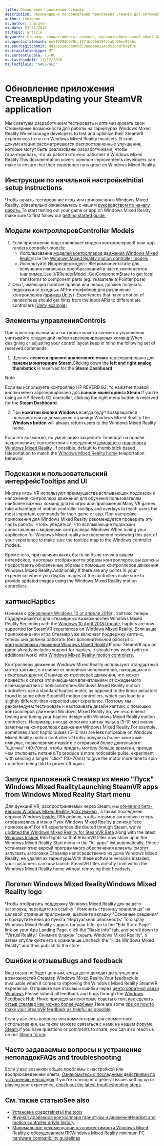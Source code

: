 ```yaml
---
title: Обновление приложения Стеамвр
description: Рекомендации по обновлению приложения Стеамвр для оптимизации совместимости с помощью головных телефонов Windows Mixed Reality.
author: thmignon
ms.author: thmignon
ms.date: 03/21/2018
ms.topic: article
keywords: Стеамвр, совместимость, перенос, однопотребительский общий Gen, гарнитура смешанной реальности, гарнитура Windows Mixed Reality, миграция, Windows 10, Steam, контроллеры движения, хаптикс
ms.openlocfilehash: be510203b928cc1871b505d184e1aba05ec99abc
ms.sourcegitcommit: dd13a32a5bb90bd53eeeea8214cd5384d7b9ef76
ms.translationtype: MT
ms.contentlocale: ru-RU
ms.lasthandoff: 11/17/2020
ms.locfileid: "94677663"
---
```

# <a name="updating-your-steamvr-application"></a><span data-ttu-id="f9ceb-104">Обновление приложения Стеамвр</span><span class="sxs-lookup"><span data-stu-id="f9ceb-104">Updating your SteamVR application</span></span>
<span data-ttu-id="f9ceb-105">Мы советуем разработчикам тестировать и оптимизировать свои Стеамврные возможности для работы на гарнитурах Windows Mixed Reality.</span><span class="sxs-lookup"><span data-stu-id="f9ceb-105">We encourage developers to test and optimize their SteamVR experiences to run on Windows Mixed Reality headsets.</span></span> <span data-ttu-id="f9ceb-106">В этой документации рассматриваются распространенные улучшения, которые могут быть реализованы разработчиками, чтобы гарантировать, что их работа отлично работает в Windows Mixed Reality.</span><span class="sxs-lookup"><span data-stu-id="f9ceb-106">This documentation covers common improvements developers can make to ensure that their experience runs great on Windows Mixed Reality.</span></span>

## <a name="initial-setup-instructions"></a><span data-ttu-id="f9ceb-107">Инструкции по начальной настройке</span><span class="sxs-lookup"><span data-stu-id="f9ceb-107">Initial setup instructions</span></span>

<span data-ttu-id="f9ceb-108">Чтобы начать тестирование игры или приложения в Windows Mixed Reality, обязательно ознакомьтесь с нашим [руководством по началу работы.](https://aka.ms/WindowsMixedRealitySteamVR)</span><span class="sxs-lookup"><span data-stu-id="f9ceb-108">To start testing out your game or app on Windows Mixed Reality make sure to first follow our [getting started guide.](https://aka.ms/WindowsMixedRealitySteamVR)</span></span>

## <a name="controller-models"></a><span data-ttu-id="f9ceb-109">Модели контроллеров</span><span class="sxs-lookup"><span data-stu-id="f9ceb-109">Controller Models</span></span>
1. <span data-ttu-id="f9ceb-110">Если приложение подготавливает модели контроллеров:</span><span class="sxs-lookup"><span data-stu-id="f9ceb-110">If your app renders controller models:</span></span>
    * <span data-ttu-id="f9ceb-111">Использование [моделей контроллеров движения Windows Mixed Reality](../../design/motion-controllers.md#rendering-the-motion-controller-model)</span><span class="sxs-lookup"><span data-stu-id="f9ceb-111">Use the [Windows Mixed Reality motion controller models](../../design/motion-controllers.md#rendering-the-motion-controller-model)</span></span>
    * <span data-ttu-id="f9ceb-112">Используйте Ивррендермодел:: Жеткомпонентстате для получения локальных преобразований в части компонентов (например,</span><span class="sxs-lookup"><span data-stu-id="f9ceb-112">Use IVRRenderModel::GetComponentState to get local transforms to component parts (eg.</span></span> <span data-ttu-id="f9ceb-113">Указатель a)</span><span class="sxs-lookup"><span data-stu-id="f9ceb-113">Pointer pose)</span></span>
2. <span data-ttu-id="f9ceb-114">Опыт, имеющий понятие правой или левой, должен получать подсказки от входных API-интерфейсов для различения контроллеров [(пример Unity)](../unity/gestures-and-motion-controllers-in-unity.md#unity-buttonaxis-mapping-table) .</span><span class="sxs-lookup"><span data-stu-id="f9ceb-114">Experiences that have a notion of handedness should get hints from the input APIs to differentiate controllers [(Unity example)](../unity/gestures-and-motion-controllers-in-unity.md#unity-buttonaxis-mapping-table)</span></span>

## <a name="controls"></a><span data-ttu-id="f9ceb-115">Элементы управления</span><span class="sxs-lookup"><span data-stu-id="f9ceb-115">Controls</span></span>

<span data-ttu-id="f9ceb-116">При проектировании или настройке макета элемента управления учитывайте следующий набор зарезервированных команд:</span><span class="sxs-lookup"><span data-stu-id="f9ceb-116">When designing or adjusting your control layout keep in mind the following set of reserved commands:</span></span>
1. <span data-ttu-id="f9ceb-117">Щелчок **левого и правого аналогового стика** зарезервировано для **панели мониторинга Steam**.</span><span class="sxs-lookup"><span data-stu-id="f9ceb-117">Clicking down the **left and right analog thumbstick** is reserved for the **Steam Dashboard**.</span></span>

> [!NOTE]
> <span data-ttu-id="f9ceb-118">Если вы используете контроллер HP REVERB G2, то нажатие правой кнопки меню зарезервировано для **панели мониторинга Steam**.</span><span class="sxs-lookup"><span data-stu-id="f9ceb-118">If you're using an HP Reverb G2 controller, clicking the right menu button is reserved for the **Steam Dashboard**.</span></span>

2. <span data-ttu-id="f9ceb-119">При **нажатии кнопки Windows** всегда будут возвращаться пользователи на домашнюю страницу Windows Mixed Reality.</span><span class="sxs-lookup"><span data-stu-id="f9ceb-119">The **Windows button** will always return users to the Windows Mixed Reality home.</span></span>

<span data-ttu-id="f9ceb-120">Если это возможно, по умолчанию закрепить Телепорт на основе закрепления в соответствии с поведением [домашнего транспорта Windows Mixed Reality](../../discover/navigating-the-windows-mixed-reality-home.md#getting-around-your-home) .</span><span class="sxs-lookup"><span data-stu-id="f9ceb-120">If possible, default to thumb stick based teleportation to match the [Windows Mixed Reality home](../../discover/navigating-the-windows-mixed-reality-home.md#getting-around-your-home) teleportation behavior</span></span>

## <a name="tooltips-and-ui"></a><span data-ttu-id="f9ceb-121">Подсказки и пользовательский интерфейс</span><span class="sxs-lookup"><span data-stu-id="f9ceb-121">Tooltips and UI</span></span>

<span data-ttu-id="f9ceb-122">Многие игры VR используют преимущества всплывающих подсказок и наложения контроллера движения для обучения пользователям наиболее важных команд для их игры или приложения.</span><span class="sxs-lookup"><span data-stu-id="f9ceb-122">Many VR games take advantage of motion controller tooltips and overlays to teach users the most important commands for their game or app.</span></span> <span data-ttu-id="f9ceb-123">При настройке приложения для Windows Mixed Reality рекомендуется проверить эту часть работы, чтобы убедиться, что всплывающие подсказки сопоставлены с моделями контроллера Windows.</span><span class="sxs-lookup"><span data-stu-id="f9ceb-123">When tuning your application for Windows Mixed reality we recommend reviewing this part of your experience to make sure the tooltips map to the Windows controller models.</span></span>

<span data-ttu-id="f9ceb-124">Кроме того, при наличии каких бы то ни было точек в вашем интерфейсе, в которых отображаются образы контроллеров, вы должны предоставить обновленные образы с помощью контроллеров движения Windows Mixed Reality.</span><span class="sxs-lookup"><span data-stu-id="f9ceb-124">Additionally if there are any points in your experience where you display images of the controllers make sure to provide updated images using the Windows Mixed Reality motion controllers.</span></span>

## <a name="haptics"></a><span data-ttu-id="f9ceb-125">хаптикс</span><span class="sxs-lookup"><span data-stu-id="f9ceb-125">Haptics</span></span>

<span data-ttu-id="f9ceb-126">Начиная с [обновления Windows 10 от апреля 2018](https://docs.microsoft.com/windows/mixed-reality/enthusiast-guide/release-notes-april-2018)г., хаптикс теперь поддерживаются для стеамврных возможностей Windows Mixed Reality.</span><span class="sxs-lookup"><span data-stu-id="f9ceb-126">Beginning with the [Windows 10 April 2018 Update](https://docs.microsoft.com/windows/mixed-reality/enthusiast-guide/release-notes-april-2018), haptics are now supported for SteamVR experiences on Windows Mixed Reality.</span></span> <span data-ttu-id="f9ceb-127">Если ваше приложение или игра Стеамвр уже включает поддержку хаптикс, теперь она должна работать (без дополнительной работы) с [контроллерами движения Windows Mixed Reality](../../design/motion-controllers.md).</span><span class="sxs-lookup"><span data-stu-id="f9ceb-127">If your SteamVR app or game already includes support for haptics, it should now work (with no additional work) with [Windows Mixed Reality motion controllers](../../design/motion-controllers.md).</span></span>

<span data-ttu-id="f9ceb-128">Контроллеры движения Windows Mixed Reality используют стандартный мотор хаптикс, в отличие от линейных исполнителей, находящихся в некоторых других Стеамвр контроллерах движения, что может привести к слегка отличающимся впечатлениям от ожидаемого взаимодействия с пользователем.</span><span class="sxs-lookup"><span data-stu-id="f9ceb-128">Windows Mixed Reality motion controllers use a standard haptics motor, as opposed to the linear actuators found in some other SteamVR motion controllers, which can lead to a slightly different-than-expected user experience.</span></span> <span data-ttu-id="f9ceb-129">Поэтому мы рекомендуем тестировать и настраивать дизайн хаптикс с помощью контроллеров движения Windows Mixed Reality.</span><span class="sxs-lookup"><span data-stu-id="f9ceb-129">So, we recommend testing and tuning your haptics design with Windows Mixed Reality motion controllers.</span></span> <span data-ttu-id="f9ceb-130">Например, иногда короткие хаптик пульса (5-10 мс) менее заметны на контроллерах движения Windows Mixed Reality.</span><span class="sxs-lookup"><span data-stu-id="f9ceb-130">For example, sometimes short haptic pulses (5-10 ms) are less noticeable on Windows Mixed Reality motion controllers.</span></span> <span data-ttu-id="f9ceb-131">Чтобы получить более заметный импульс, поэкспериментируйте с отправкой более длительного "щелчка" (40-70ms), чтобы придать мотору больше времени, прежде чем отключать питание.</span><span class="sxs-lookup"><span data-stu-id="f9ceb-131">To produce a more noticeable pulse, experiment with sending a longer “click” (40-70ms) to give the motor more time to spin up before being told to power off again.</span></span>

## <a name="launching-steamvr-apps-from-windows-mixed-reality-start-menu"></a><span data-ttu-id="f9ceb-132">Запуск приложений Стеамвр из меню "Пуск" Windows Mixed Reality</span><span class="sxs-lookup"><span data-stu-id="f9ceb-132">Launching SteamVR apps from Windows Mixed Reality Start menu</span></span>

<span data-ttu-id="f9ceb-133">Для функций VR, распространяемых через Steam, мы [обновили бета-версию Windows Mixed Reality для стеамвр](https://steamcommunity.com/games/719950/announcements/detail/1687045485866139800) , а также последнюю версию Windows [Insider](https://insider.windows.com) RS5 рейсов, чтобы стеамвр заголовки теперь отображались в меню Пуск Windows Mixed Reality в списке "все приложения".</span><span class="sxs-lookup"><span data-stu-id="f9ceb-133">For VR experiences distributed through Steam, we've [updated the Windows Mixed Reality for SteamVR Beta](https://steamcommunity.com/games/719950/announcements/detail/1687045485866139800) along with the latest [Windows Insider](https://insider.windows.com) RS5 flights so that SteamVR titles now show up in the Windows Mixed Reality Start menu in the "All apps" list automatically.</span></span> <span data-ttu-id="f9ceb-134">После установки этих версий программного обеспечения клиенты смогут запускать заголовки Стеамвр непосредственно из дома Windows Mixed Reality, не удаляя их гарнитуры.</span><span class="sxs-lookup"><span data-stu-id="f9ceb-134">With these software versions installed, your customers can now launch SteamVR titles directly from within the Windows Mixed Reality home without removing their headsets.</span></span>

## <a name="windows-mixed-reality-logo"></a><span data-ttu-id="f9ceb-135">Логотип Windows Mixed Reality</span><span class="sxs-lookup"><span data-stu-id="f9ceb-135">Windows Mixed Reality logo</span></span>

<span data-ttu-id="f9ceb-136">Чтобы отобразить поддержку Windows Mixed Reality для вашего заголовка, перейдите на ссылку "Изменить страницу хранилища" на целевой странице приложения, щелкните вкладку "Основные сведения" и прокрутите вниз до пункта "Виртуальная реальность".</span><span class="sxs-lookup"><span data-stu-id="f9ceb-136">To display Windows Mixed Reality support for your title, go to the "Edit Store Page" link on your App Landing Page, click the "Basic Info" tab, and scroll down to "Virtual Reality."</span></span> <span data-ttu-id="f9ceb-137">Снимите флажок "скрыть Windows Mixed Reality", а затем опубликуйте его в хранилище.</span><span class="sxs-lookup"><span data-stu-id="f9ceb-137">Uncheck the "Hide Windows Mixed Reality" and then publish to the store.</span></span>

## <a name="bugs-and-feedback"></a><span data-ttu-id="f9ceb-138">Ошибки и отзывы</span><span class="sxs-lookup"><span data-stu-id="f9ceb-138">Bugs and feedback</span></span>

<span data-ttu-id="f9ceb-139">Ваш отзыв не будет ценным, когда дело доходит до улучшения возможностей Стеамвр Windows Mixed Reality.</span><span class="sxs-lookup"><span data-stu-id="f9ceb-139">Your feedback is invaluable when it comes to improving the Windows Mixed Reality SteamVR experience.</span></span> <span data-ttu-id="f9ceb-140">Отправьте все отзывы и ошибки через [центр обратной связи Windows](https://docs.microsoft.com/windows/mixed-reality/enthusiast-guide/filing-feedback).</span><span class="sxs-lookup"><span data-stu-id="f9ceb-140">Please submit all feedback and bugs through the [Windows Feedback Hub](https://docs.microsoft.com/windows/mixed-reality/enthusiast-guide/filing-feedback).</span></span> <span data-ttu-id="f9ceb-141">Ниже приведены некоторые [советы о том, как сделать отзыв стеамвр как можно более удобным](https://docs.microsoft.com/windows/mixed-reality/enthusiast-guide/using-steamvr-with-windows-mixed-reality#sharing-feedback-on-steamvr).</span><span class="sxs-lookup"><span data-stu-id="f9ceb-141">Here are some [tips on how to make your SteamVR feedback as helpful as possible](https://docs.microsoft.com/windows/mixed-reality/enthusiast-guide/using-steamvr-with-windows-mixed-reality#sharing-feedback-on-steamvr).</span></span>

<span data-ttu-id="f9ceb-142">Если у вас есть вопросы или комментарии для совместного использования, вы также можете связаться с нами на нашем [форуме Steam](https://steamcommunity.com/app/719950/discussions/).</span><span class="sxs-lookup"><span data-stu-id="f9ceb-142">If you have questions or comments to share, you can also reach us on our [Steam forum](https://steamcommunity.com/app/719950/discussions/).</span></span>

## <a name="faqs-and-troubleshooting"></a><span data-ttu-id="f9ceb-143">Часто задаваемые вопросы и устранение неполадок</span><span class="sxs-lookup"><span data-stu-id="f9ceb-143">FAQs and troubleshooting</span></span>

<span data-ttu-id="f9ceb-144">Если у вас возникли общие проблемы с настройкой или воспроизведением опыта, [Ознакомьтесь с последними действиями по устранению неполадок](https://docs.microsoft.com/windows/mixed-reality/enthusiast-guide/troubleshooting-windows-mixed-reality#steamvr).</span><span class="sxs-lookup"><span data-stu-id="f9ceb-144">If you're running into general issues setting up or playing your experience, [check out the latest troubleshooting steps](https://docs.microsoft.com/windows/mixed-reality/enthusiast-guide/troubleshooting-windows-mixed-reality#steamvr).</span></span>

## <a name="see-also"></a><span data-ttu-id="f9ceb-145">См. также статью</span><span class="sxs-lookup"><span data-stu-id="f9ceb-145">See also</span></span>
* [<span data-ttu-id="f9ceb-146">Установка средств</span><span class="sxs-lookup"><span data-stu-id="f9ceb-146">Install the tools</span></span>](../install-the-tools.md)
* [<span data-ttu-id="f9ceb-147">Журнал драйверов контроллера гарнитуры и движения</span><span class="sxs-lookup"><span data-stu-id="f9ceb-147">Headset and motion controller driver history</span></span>](https://docs.microsoft.com/windows/mixed-reality/enthusiast-guide/mixed-reality-software)
* [<span data-ttu-id="f9ceb-148">Минимальные рекомендации по совместимости Windows Mixed Reality с оборудованием ПК</span><span class="sxs-lookup"><span data-stu-id="f9ceb-148">Windows Mixed Reality minimum PC hardware compatibility guidelines</span></span>](https://docs.microsoft.com/windows/mixed-reality/enthusiast-guide/windows-mixed-reality-minimum-pc-hardware-compatibility-guidelines)
